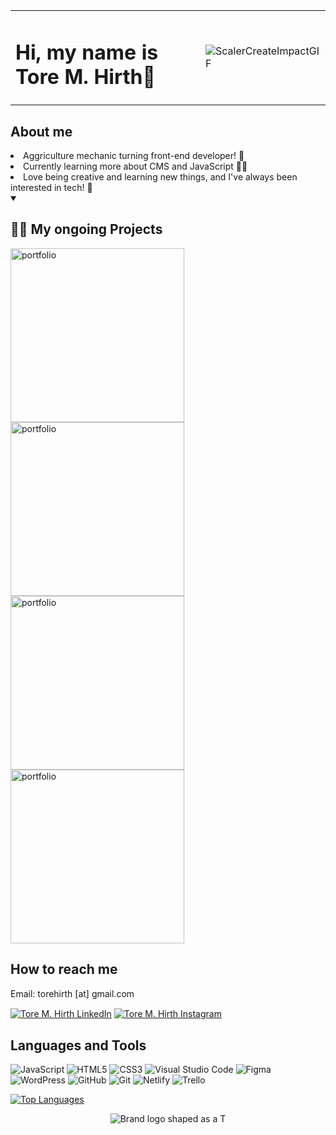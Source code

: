 <table>
  <tr>
    <td>
      <h1>Hi, my name is Tore M. Hirth👋</h1>
    </td>
    <td>
      <img src="https://github.com/user-attachments/assets/d9579cd9-1f35-4f94-9ad9-573ba907b398" alt="ScalerCreateImpactGIF" style="max-width: 500px;">
    </td>
  </tr>
</table>

<!-- About me -->
<h2 align="left">
 About me</h2>
<li align="left">Aggriculture mechanic turning front-end developer! 🚀</li>
<li align="left">Currently learning more about CMS and JavaScript 🧑‍💻</li>
<li align="left">Love being creative and learning new things, and I've always been interested in tech! 🎨</li>

<!-- Ongoing projects -->
<details open> 
  <summary><h2>👨‍💻 My ongoing Projects</h2></summary>  
<p align="left">
<a href="https://github.com/Torehirth/portfolio"><img width="278" src="https://DenverCoder1-github-readme-stats.vercel.app/api/pin/?username=Torehirth&repo=portfolio&theme=react&bg_color=0d1117&title_color=F22C50&hide_border=false&border_color=30363d&icon_color=e6edf3&show_icons=true" alt="portfolio"></a>
<a href="https://github.com/Torehirth/out-n-about"><img width="278" src="https://DenverCoder1-github-readme-stats.vercel.app/api/pin/?username=Torehirth&repo=out-n-about&theme=react&bg_color=0d1117&title_color=F22C50&hide_border=false&border_color=30363d&icon_color=e6edf3&show_icons=true" alt="portfolio"></a>
<a href="https://github.com/Torehirth/Rainy-Days"><img width="278" src="https://DenverCoder1-github-readme-stats.vercel.app/api/pin/?username=Torehirth&repo=Rainy-Days&theme=react&bg_color=0d1117&title_color=F22C50&hide_border=false&border_color=30363d&icon_color=e6edf3&show_icons=true" alt="portfolio"></a>
<a href="https://github.com/Torehirth/Semester-Project-1"><img width="278" src="https://DenverCoder1-github-readme-stats.vercel.app/api/pin/?username=Torehirth&repo=Semester-Project-1&theme=react&bg_color=0d1117&title_color=F22C50&hide_border=false&border_color=30363d&icon_color=e6edf3&show_icons=true" alt="portfolio"></a>
</p>
</details>

<!-- Contact information -->
<h2 align="left">How to reach me</h2>
<p>Email: torehirth [at] gmail.com</p>
<p align="left">
  <a href="https://www.linkedin.com/in/torehirth/" target="blank"><img align="center" src="https://img.shields.io/badge/Linkedin-212121?style=for-the-badge&logo=linkedin&logoColor=blue" alt="Tore M. Hirth LinkedIn"  /></a>
  <a href="https://instagram.com/torehirth" target="blank"><img align="center" src="https://img.shields.io/badge/Instagram-212121.svg?style=for-the-badge&logo=instagram&logoColor=8a49a1" alt="Tore M. Hirth Instagram"  /></a>
</p>

<!-- Programming languages and tools -->
<h2 align="left">Languages and Tools</h2>
<!-- Program icons -->
<p align="left">
<img src="https://img.shields.io/badge/JavaScript-212121.svg?style=for-the-badge&logo=javascript&logoColor=%23F7DF1E" alt="JavaScript">
<img src="https://img.shields.io/badge/HTML5-212121.svg?style=for-the-badge&logo=html5&logoColor=%23E34F26" alt="HTML5">
<img src="https://img.shields.io/badge/CSS3-212121.svg?style=for-the-badge&logo=css3&logoColor=%231572B6" alt="CSS3">
<img src="https://img.shields.io/badge/Visual%20Studio%20Code-212121.svg?style=for-the-badge&logo=visual-studio-code&logoColor=%23007ACC" alt="Visual Studio Code">
<img src="https://img.shields.io/badge/Figma-212121.svg?style=for-the-badge&logo=figma&logoColor=%23F24E1E" alt="Figma">
<img src="https://img.shields.io/badge/WordPress-212121.svg?style=for-the-badge&logo=WordPress&logoColor=%23117AC9" alt="WordPress">
<img src="https://img.shields.io/badge/GitHub-212121.svg?style=for-the-badge&logo=github&logoColor=white" alt="GitHub">
<img src="https://img.shields.io/badge/Git-212121.svg?style=for-the-badge&logo=git&logoColor=%23F05032" alt="Git">
<img src="https://img.shields.io/badge/Netlify-212121.svg?style=for-the-badge&logo=netlify&logoColor=%2300C7B7" alt="Netlify">
<img src="https://img.shields.io/badge/Trello-212121.svg?style=for-the-badge&logo=trello&logoColor=%230075B7" alt="Trello">
</p>

<!-- Most used languages -->
<a href="https://github.com/torehirth" align="left"><img src="https://github-readme-stats.vercel.app/api/top-langs/?username=torehirth&langs_count=10&title_color=e6edf3&text_color=e6edf3&icon_color=e6edf3&bg_color=0d1117&hide_border=false&border_color=30363d&locale=en&custom_title=Most%20%used" alt="Top Languages" /></a>

<!-- Logo -->
<p align="center">
  <img align="center" src="https://github.com/user-attachments/assets/e2d941bb-6c1a-42df-bd75-bca7cbff2bbe" alt="Brand logo shaped as a T" />
</p>


<!--
<h3>Visitors:</h3>

![Visitor Count](https://profile-counter.glitch.me/Torehirth/count.svg)
-->
